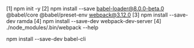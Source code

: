 [1] npm init -y
[2] npm install --save babel-loader@8.0.0-beta.0 @babel/core @babel/preset-env webpack@3.12.0
[3] npm install --save-dev ramda
[4] npm install --save-dev webpack-dev-server
[4] ./node_modules/.bin/webpack --help

npm install --save-dev babel-cli 